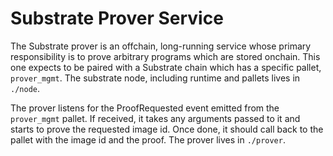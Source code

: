 # Substrate Prover Service

The Substrate prover is an offchain, long-running service whose primary responsibility is to prove arbitrary programs which are stored onchain. This one expects to be paired with a Substrate chain which has a specific pallet, `prover_mgmt`. The substrate node, including runtime and pallets lives in `./node`.

The prover listens for the ProofRequested event emitted from the `prover_mgmt` pallet. If received, it takes any arguments passed to it and starts to prove the requested image id. Once done, it should call back to the pallet with the image id and the proof. The prover lives in `./prover`.
